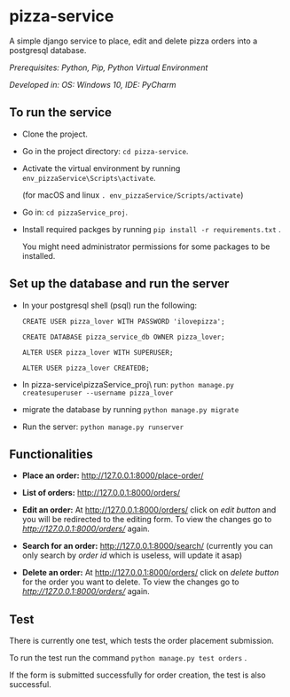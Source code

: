# pizza-service

A simple django service to place, edit and delete pizza orders into a postgresql database.

*Prerequisites: Python, Pip, Python Virtual Environment*

*Developed in: OS: Windows 10, IDE: PyCharm*

## To run the service

* Clone the project.

* Go in the project directory: `cd pizza-service`.

* Activate the virtual environment by running `env_pizzaService\Scripts\activate`.

  (for macOS and linux `. env_pizzaService/Scripts/activate`)
  
* Go in: `cd pizzaService_proj`.

* Install required packges by running `pip install -r requirements.txt` .

  You might need administrator permissions for some packages to be installed.

## Set up the database and run the server

* In your postgresql shell (psql) run the following:

  `CREATE USER pizza_lover WITH PASSWORD 'ilovepizza';`
  
  `CREATE DATABASE pizza_service_db OWNER pizza_lover;`
  
  `ALTER USER pizza_lover WITH SUPERUSER;`
  
  `ALTER USER pizza_lover CREATEDB;`
  
* In pizza-service\pizzaService_proj\ run: `python manage.py createsuperuser --username pizza_lover`

* migrate the database by running `python manage.py migrate`

* Run the server: `python manage.py runserver`

## Functionalities

* **Place an order:** http://127.0.0.1:8000/place-order/

* **List of orders:** http://127.0.0.1:8000/orders/

* **Edit an order:** At http://127.0.0.1:8000/orders/ click on *edit button* and you will be redirected to the editing form.
                     To view the changes go to *http://127.0.0.1:8000/orders/* again.
                     
* **Search for an order:** http://127.0.0.1:8000/search/ (currently you can only search by *order id* which is useless, will
                           update it asap)
                           
* **Delete an order:** At http://127.0.0.1:8000/orders/ click on *delete button* for the order you want to delete.
                       To view the changes go to *http://127.0.0.1:8000/orders/* again.

## Test

There is currently one test, which tests the order placement submission.

To run the test run the command `python manage.py test orders` .

If the form is submitted successfully for order creation, the test is also successful.

